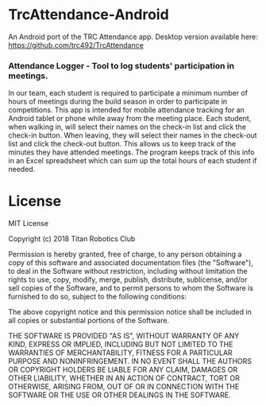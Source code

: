 # TrcAttendance-Android
An Android port of the TRC Attendance app. Desktop version available here: https://github.com/trc492/TrcAttendance

### Attendance Logger - Tool to log students' participation in meetings.

In our team, each student is required to participate a minimum number of hours of meetings
during the build season in order to participate in competitions. This app is intended for mobile
attendance tracking for an Android tablet or phone while away from the meeting place. Each student, 
when walking in, will select their names on the check-in list and click the check-in button. When 
leaving, they will select their names in the check-out list and click the check-out button. This 
allows us to keep track of the minutes they have attended meetings. The program keeps track of this
info in an Excel spreadsheet which can sum up the total hours of each student if needed.

# License
MIT License

Copyright (c) 2018 Titan Robotics Club

Permission is hereby granted, free of charge, to any person obtaining a copy
of this software and associated documentation files (the "Software"), to deal
in the Software without restriction, including without limitation the rights
to use, copy, modify, merge, publish, distribute, sublicense, and/or sell
copies of the Software, and to permit persons to whom the Software is
furnished to do so, subject to the following conditions:

The above copyright notice and this permission notice shall be included in all
copies or substantial portions of the Software.

THE SOFTWARE IS PROVIDED "AS IS", WITHOUT WARRANTY OF ANY KIND, EXPRESS OR
IMPLIED, INCLUDING BUT NOT LIMITED TO THE WARRANTIES OF MERCHANTABILITY,
FITNESS FOR A PARTICULAR PURPOSE AND NONINFRINGEMENT. IN NO EVENT SHALL THE
AUTHORS OR COPYRIGHT HOLDERS BE LIABLE FOR ANY CLAIM, DAMAGES OR OTHER
LIABILITY, WHETHER IN AN ACTION OF CONTRACT, TORT OR OTHERWISE, ARISING FROM,
OUT OF OR IN CONNECTION WITH THE SOFTWARE OR THE USE OR OTHER DEALINGS IN THE
SOFTWARE.
